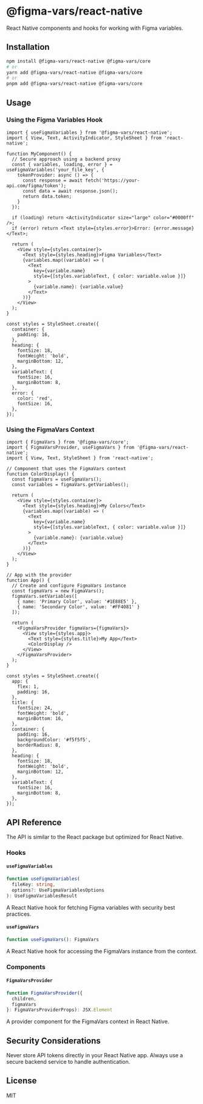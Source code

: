 # @figma-vars/react-native

React Native components and hooks for working with Figma variables.

## Installation

```bash
npm install @figma-vars/react-native @figma-vars/core
# or
yarn add @figma-vars/react-native @figma-vars/core
# or
pnpm add @figma-vars/react-native @figma-vars/core
```

## Usage

### Using the Figma Variables Hook

```tsx
import { useFigmaVariables } from '@figma-vars/react-native';
import { View, Text, ActivityIndicator, StyleSheet } from 'react-native';

function MyComponent() {
  // Secure approach using a backend proxy
  const { variables, loading, error } = useFigmaVariables('your_file_key', {
    tokenProvider: async () => {
      const response = await fetch('https://your-api.com/figma/token');
      const data = await response.json();
      return data.token;
    }
  });

  if (loading) return <ActivityIndicator size="large" color="#0000ff" />;
  if (error) return <Text style={styles.error}>Error: {error.message}</Text>;

  return (
    <View style={styles.container}>
      <Text style={styles.heading}>Figma Variables</Text>
      {variables.map((variable) => (
        <Text
          key={variable.name}
          style={[styles.variableText, { color: variable.value }]}
        >
          {variable.name}: {variable.value}
        </Text>
      ))}
    </View>
  );
}

const styles = StyleSheet.create({
  container: {
    padding: 16,
  },
  heading: {
    fontSize: 18,
    fontWeight: 'bold',
    marginBottom: 12,
  },
  variableText: {
    fontSize: 16,
    marginBottom: 8,
  },
  error: {
    color: 'red',
    fontSize: 16,
  },
});
```

### Using the FigmaVars Context

```tsx
import { FigmaVars } from '@figma-vars/core';
import { FigmaVarsProvider, useFigmaVars } from '@figma-vars/react-native';
import { View, Text, StyleSheet } from 'react-native';

// Component that uses the FigmaVars context
function ColorDisplay() {
  const figmaVars = useFigmaVars();
  const variables = figmaVars.getVariables();

  return (
    <View style={styles.container}>
      <Text style={styles.heading}>My Colors</Text>
      {variables.map((variable) => (
        <Text
          key={variable.name}
          style={[styles.variableText, { color: variable.value }]}
        >
          {variable.name}: {variable.value}
        </Text>
      ))}
    </View>
  );
}

// App with the provider
function App() {
  // Create and configure FigmaVars instance
  const figmaVars = new FigmaVars();
  figmaVars.setVariables([
    { name: 'Primary Color', value: '#1E88E5' },
    { name: 'Secondary Color', value: '#FF4081' }
  ]);

  return (
    <FigmaVarsProvider figmaVars={figmaVars}>
      <View style={styles.app}>
        <Text style={styles.title}>My App</Text>
        <ColorDisplay />
      </View>
    </FigmaVarsProvider>
  );
}

const styles = StyleSheet.create({
  app: {
    flex: 1,
    padding: 16,
  },
  title: {
    fontSize: 24,
    fontWeight: 'bold',
    marginBottom: 16,
  },
  container: {
    padding: 16,
    backgroundColor: '#f5f5f5',
    borderRadius: 8,
  },
  heading: {
    fontSize: 18,
    fontWeight: 'bold',
    marginBottom: 12,
  },
  variableText: {
    fontSize: 16,
    marginBottom: 8,
  },
});
```

## API Reference

The API is similar to the React package but optimized for React Native.

### Hooks

#### `useFigmaVariables`

```typescript
function useFigmaVariables(
  fileKey: string,
  options?: UseFigmaVariablesOptions
): UseFigmaVariablesResult
```

A React Native hook for fetching Figma variables with security best practices.

#### `useFigmaVars`

```typescript
function useFigmaVars(): FigmaVars
```

A React Native hook for accessing the FigmaVars instance from the context.

### Components

#### `FigmaVarsProvider`

```typescript
function FigmaVarsProvider({
  children,
  figmaVars
}: FigmaVarsProviderProps): JSX.Element
```

A provider component for the FigmaVars context in React Native.

## Security Considerations

Never store API tokens directly in your React Native app. Always use a secure backend service to handle authentication.

## License

MIT
